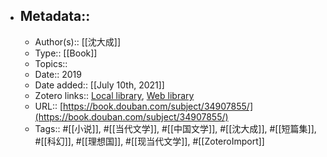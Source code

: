 - ## Metadata::
    - Author(s):: [[沈大成]]
    - Type:: [[Book]]
    - Topics:: 
    - Date:: 2019
    - Date added:: [[July 10th, 2021]]
    - Zotero links:: [Local library](zotero://select/library/items/VWQ4UFMT), [Web library](https://www.zotero.org/users/7147715/items/VWQ4UFMT)
    - URL:: [https://book.douban.com/subject/34907855/](https://book.douban.com/subject/34907855/)
    - Tags:: #[[小说]], #[[当代文学]], #[[中国文学]], #[[沈大成]], #[[短篇集]], #[[科幻]], #[[理想国]], #[[现当代文学]], #[[ZoteroImport]]
